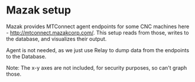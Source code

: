 # Mazak setup

Mazak provides MTConnect agent endpoints for some CNC machines here - http://mtconnect.mazakcorp.com/. This setup reads from those, writes to the database, and visualizes their output.

Agent is not needed, as we just use Relay to dump data from the endpoints to the Database.

Note: The x-y axes are not included, for security purposes, so can't graph those.
